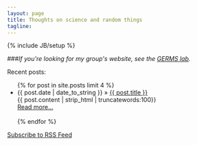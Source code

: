 ```yaml
---
layout: page
title: Thoughts on science and random things
tagline: 
---
```

{% include JB/setup %}

###*If you're looking for my group's website, see the [GERMS lab](http://germslab.org).*

Recent posts:

<ul >
    {% for post in site.posts limit 4 %}
    <li><span>{{ post.date | date_to_string }}</span> &raquo; <a href="{{ BASE_PATH }}{{ post.url }}">{{ post.title }}</a></li>
        {{ post.content | strip_html | truncatewords:100}}<br>
            <a href="{{ post.url }}">Read more...</a><br><br>
    {% endfor %}
</ul>

<a href="feed.xml">Subscribe to RSS Feed</a>

